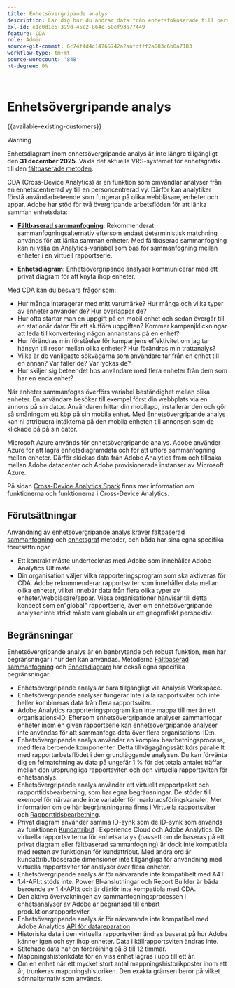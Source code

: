 ```yaml
---
title: Enhetsövergripande analys
description: Lär dig hur du ändrar data från enhetsfokuserade till personfokuserade genom att sammanfoga enhetsdata.
exl-id: e1c0d1e5-399d-45c2-864c-50ef93a77449
feature: CDA
role: Admin
source-git-commit: 6c74f4d4c14765742a2aafdfff2a083c6b0a7183
workflow-type: tm+mt
source-wordcount: '848'
ht-degree: 0%

---
```


# Enhetsövergripande analys

{{available-existing-customers}}

>[!WARNING]
>
>Enhetsdiagram inom enhetsövergripande analys är inte längre tillgängligt den **31 december 2025**. Växla det aktuella VRS-systemet för enhetsgrafik till den [fältbaserade metoden](/help/components/cda/field-based-stitching.md).
>


CDA (Cross-Device Analytics) är en funktion som omvandlar analyser från en enhetscentrerad vy till en personcentrerad vy. Därför kan analytiker förstå användarbeteende som fungerar på olika webbläsare, enheter och appar. Adobe har stöd för två övergripande arbetsflöden för att länka samman enhetsdata:

* [**Fältbaserad sammanfogning**](field-based-stitching.md): Rekommenderat sammanfogningsalternativ eftersom endast deterministisk matchning används för att länka samman enheter.
Med fältbaserad sammanfogning kan ni välja en Analytics-variabel som bas för sammanfogning mellan enheter i en virtuell rapportserie.

* [**Enhetsdiagram**](device-graph.md): Enhetsövergripande analyser kommunicerar med ett privat diagram för att knyta ihop enheter.

Med CDA kan du besvara frågor som:

* Hur många interagerar med mitt varumärke? Hur många och vilka typer av enheter använder de? Hur överlappar de?
* Hur ofta startar man en uppgift på en mobil enhet och sedan övergår till en stationär dator för att slutföra uppgiften? Kommer kampanjklickningar att leda till konvertering någon annanstans på en enhet?
* Hur förändras min förståelse för kampanjens effektivitet om jag tar hänsyn till resor mellan olika enheter? Hur förändras min trattanalys?
* Vilka är de vanligaste sökvägarna som användare tar från en enhet till en annan? Var faller de? Var lyckas de?
* Hur skiljer sig beteendet hos användare med flera enheter från dem som har en enda enhet?

När enheter sammanfogas överförs variabel beständighet mellan olika enheter. En användare besöker till exempel först din webbplats via en annons på sin dator. Användaren hittar din mobilapp, installerar den och gör så småningom ett köp på sin mobila enhet. Med Enhetsövergripande analys kan ni attribuera intäkterna på den mobila enheten till annonsen som de klickade på på sin dator.

Microsoft Azure används för enhetsövergripande analys. Adobe använder Azure för att lagra enhetsdiagramdata och för att utföra sammanfogning mellan enheter. Därför skickas data från Adobe Analytics fram och tillbaka mellan Adobe datacenter och Adobe provisionerade instanser av Microsoft Azure.

På sidan [Cross-Device Analytics Spark](https://express.adobe.com/page/8ZpjsX6Lp5XTM/) finns mer information om funktionerna och funktionerna i Cross-Device Analytics.

## Förutsättningar

Användning av enhetsövergripande analys kräver [fältbaserad sammanfogning](field-based-stitching.md) och [enhetsgraf](device-graph.md) metoder, och båda har sina egna specifika förutsättningar.

* Ett kontrakt måste undertecknas med Adobe som innehåller Adobe Analytics Ultimate.
* Din organisation väljer vilka rapporteringsprogram som ska aktiveras för CDA. Adobe rekommenderar rapportsviter som innehåller data mellan olika enheter, vilket innebär data från flera olika typer av enheter/webbläsare/appar. Vissa organisationer hänvisar till detta koncept som en&quot;global&quot; rapportserie, även om enhetsövergripande analyser inte strikt måste vara globala ur ett geografiskt perspektiv.

## Begränsningar

Enhetsövergripande analys är en banbrytande och robust funktion, men har begränsningar i hur den kan användas. Metoderna [Fältbaserad sammanfogning](field-based-stitching.md) och [Enhetsdiagram](device-graph.md) har också egna specifika begränsningar.

* Enhetsövergripande analys är bara tillgängligt via Analysis Workspace.
* Enhetsövergripande analyser fungerar inte i alla rapportsviter och inte heller kombineras data från flera rapportsviter.
* Adobe Analytics rapporteringsprogram kan inte mappa till mer än ett organisations-ID. Eftersom enhetsövergripande analyser sammanfogar enheter inom en given rapportserie kan enhetsövergripande analyser inte användas för att sammanfoga data över flera organisations-ID:n.
* Enhetsövergripande analys använder en komplex bearbetningsprocess, med flera beroende komponenter. Detta tillvägagångssätt körs parallellt med rapportarbetsflödet i den grundläggande analysen. Du kan förvänta dig en felmatchning av data på ungefär 1 % för det totala antalet träffar mellan den ursprungliga rapportsviten och den virtuella rapportsviten för enhetsanalys.
* Enhetsövergripande analys använder ett virtuellt rapportpaket och rapporttidsbearbetning, som har egna begränsningar. De stöder till exempel för närvarande inte variabler för marknadsföringskanaler. Mer information om de här begränsningarna finns i [Virtuella rapportsviter](/help/components/vrs/vrs-about.md) och [Rapporttidsbearbetning](/help/components/vrs/vrs-report-time-processing.md).
* Privat diagram använder samma ID-synk som de ID-synk som används av funktionen [Kundattribut](https://experienceleague.adobe.com/en/docs/core-services/interface/services/customer-attributes/attributes) i Experience Cloud och Adobe Analytics. De virtuella rapportsviterna för enhetsanalys (oavsett om de baseras på ett privat diagram eller fältbaserad sammanfogning) är dock inte kompatibla med resten av funktionen för kundattribut. Med andra ord är kundattributbaserade dimensioner inte tillgängliga för användning med virtuella rapportsviter för analyser över flera enheter.
* Enhetsövergripande analys är för närvarande inte kompatibelt med A4T.
* 1.4-API:t stöds inte. Power BI-anslutningar och Report Builder är båda beroende av 1.4-API:t och är därför inte kompatibla med CDA.
* Den aktiva övervakningen av sammanfogningsprocessen i enhetsanalyser av Adobe är begränsad till enbart produktionsrapportsviter.
* Enhetsövergripande analys är för närvarande inte kompatibel med Adobe Analytics [API för datareparation](https://developer.adobe.com/analytics-apis/docs/2.0/)
* Historiska data i den virtuella rapportsviten ändras baserat på hur Adobe känner igen och syr ihop enheter. Data i källrapportsviten ändras inte.
* Stitchade data har en fördröjning på 8 till 12 timmar.
* Mappningshistorikdata för en viss enhet lagras i upp till ett år.
* Om en enhet når ett mycket stort antal mappningshistorikposter inom ett år, trunkeras mappningshistoriken. Den exakta gränsen beror på vilket sömnalternativ som används.
